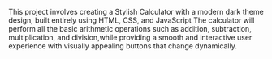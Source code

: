 This project involves creating a Stylish Calculator with a modern dark theme design, built entirely using HTML, CSS, and JavaScript The calculator will perform all the basic arithmetic operations such as addition, subtraction, multiplication, and division,while providing a smooth and interactive user experience with visually appealing buttons that change dynamically.
